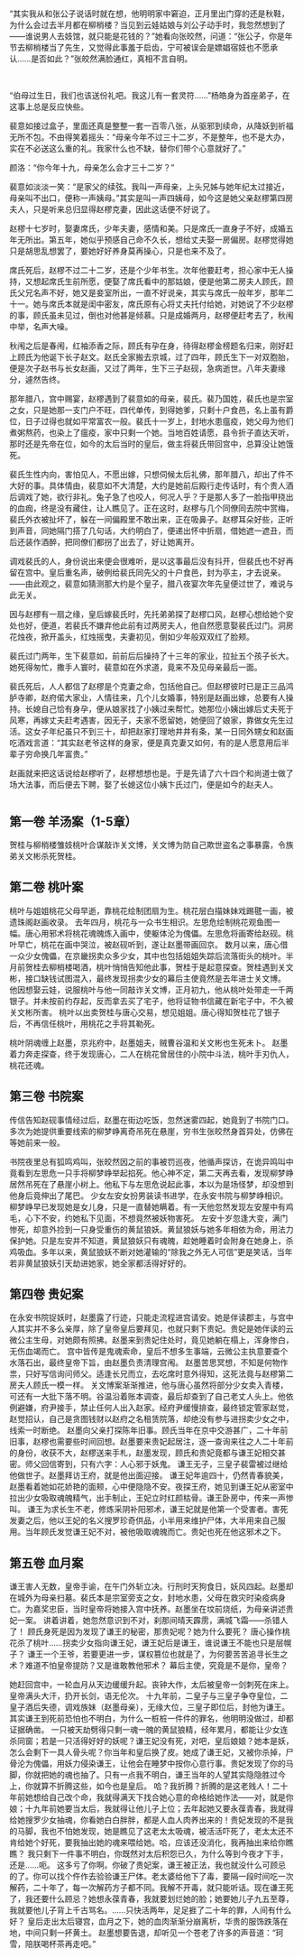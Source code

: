 ##

“其实我从和张公子说话时就在想，他明明家中窘迫，正月里出门穿的还是秋鞋，为什么会过去半月都在柳梢楼？当见到云娃姑娘与刘公子动手时，我忽然想到了——谁说男人去妓馆，就只能是花钱的？”她看向张皎然，问道：“张公子，你是年节去柳梢楼当了先生，又觉得此事羞于启齿，宁可被误会是嫖娼宿妓也不愿承认……是否如此？”张皎然满脸通红，真相不言自明。

<br>

“伯母过生日，我们也该送份礼吧。我这儿有一套灵符……”杨皓身为首座弟子，在这事上总是反应快些。

裴意如接过盒子，里面还真是整整一套一百零八张，从驱邪到续命，从降妖到祈福无所不包。不由得笑着摇头：“母亲今年不过三十二岁，不是整年，也不是大办，实在不必送这么重的礼。我家什么也不缺，替你们带个心意就好了。”

颜洛：“你今年十九，母亲怎么会才三十二岁？”

裴意如淡淡一笑：“是家父的续弦。我叫一声母亲，上头兄姊与她年纪太过接近，母亲叫不出口，便称一声姨母。”其实是叫一声四姨母，如今这是她父亲赵樛第四房夫人，只是听来总归显得赵樛克妻，因此这话便不好说了。

赵樛十七岁时，娶妻席氏，少年夫妻，感情和美。只是席氏一直身子不好，成婚五年无所出。第五年，她似乎预感自己命不久长，想给丈夫娶一房偏房。赵樛觉得她只是胡思乱想罢了，要她好好养身莫再操心，只是也来不及了。

席氏死后，赵樛不过二十二岁，还是个少年书生。次年他要赶考，担心家中无人操持，又想起席氏生前所愿，便娶了席氏看中的那姑娘，便是他第二房夫人顾氏，顾氏父兄名声不好，她又是妾室所出，一直不好说亲，其实与席氏一般年岁，那年二十一。她与席氏本就是闺中密友，席氏原有心将丈夫托付给她，对她说了不少赵樛的事，顾氏虽未见过，倒也对他甚是倾慕。只是成婚两月，赵樛便赶考去了，秋闱中举，名声大噪。

秋闱之后是春闱，红袖添香之际，顾氏有孕在身，待得赵樛金榜题名归来，刚好赶上顾氏为他诞下长子赵文。赵氏全家搬去京城，过了四年，顾氏生下一对双胞胎，便是次子赵书与长女赵画，又过了两年，生下三子赵砚，急病逝世。八年夫妻缘分，遽然告终。

那年腊八，宫中赐宴，赵樛遇到了裴意如的母亲，裴氏。裴乃国姓，裴氏也是宗室之女，只是她那一支门户不旺，四代单传，到得她爹，只剩十户食邑，名上虽有爵位，日子过得也就如平常富农一般。裴氏十一岁上，封地水患瘟疫，她父母为他们煮粥熬药，也染上了瘟疫，家中只剩一个她。当地百姓请愿，县令折子直达天听，那时还是先帝在位，如今的太后当时的皇后，做主将裴氏带回宫中，总算没让她饿死。

裴氏生性内向，害怕见人，不愿出嫁，只想伺候太后礼佛，那年腊八，却出了件不大好的事。具体情由，裴意如不大清楚，大约是她前后殿行走传话时，有个贵人酒后调戏了她，欲行非礼。兔子急了也咬人，何况人乎？于是那人多了一脸指甲挠出的血痂，终是没有藏住，让人瞧见了。正在这时，赵樛与几个同僚同去院中赏梅，裴氏外衣被扯坏了，躲在一间偏殿里不敢出来，正在吸鼻子。赵樛耳朵好些，正听到声音，同她隔门搭了几句话，大约明白了，便递出怀中折扇，借她遮一遮丑，而后还装作酒醉，把同僚们都拐了出去了，好让她离开。

调戏裴氏的人，身份说出来便会很难听，是以这事最后没有抖开，但裴氏也不好再留在宫中。皇后重名声，破例给裴氏同先父的十户食邑，封为亭主，才去说亲。——由此观之，裴意如猜测那大约是个皇子，腊八夜宴次年先皇便过世了，难说与此无关。

因与赵樛有一扇之缘，皇后嫁裴氏时，先托弟弟探了赵樛口风，赵樛心想给她个安处也好，便道，若裴氏不嫌弃他此前有过两房夫人，他自然愿意娶裴氏过门。洞房花烛夜，掀开盖头，红烛摇曳，夫妻初见，倒如少年般双双红了脸颊。

裴氏过门两年，生下裴意如，前前后后操持了十三年的家业，拉扯五个孩子长大。她死得匆忙，撒手人寰时，裴意如在外求道，竟来不及见母亲最后一面。

裴氏死后，人人都信了赵樛是个克妻之命，包括他自己。但赵樛彼时已是正三品鸿胪寺卿，赵府偌大家业，人情往来，几个儿女婚事，特别是赵画出嫁，总要有人操持。长媳自己恰有身孕，便从娘家找了小姨过来帮忙。她那位小姨出嫁后丈夫死于风寒，再嫁丈夫赶考遇害，因无子，夫家不愿留她，她便回了娘家，靠做女先生过活。这女子年纪虽只不到三十，却把赵家打理地井井有条，某一日同外甥女和赵画吃酒戏言道：“其实赵老爷这样的身家，便是真克妻又如何，有的是人愿意用后半辈子穷命换几年富贵。”

赵画就来把这话说给赵樛听了，赵樛想想也是。于是先请了六十四个和尚道士做了场大法事，而后便去下聘，娶了长媳这位小姨卞氏过门，便是如今的赵夫人。

#

## 第一卷 羊汤案（1-5章）

贺桂与柳梢楼雏妓桃叶合谋敲诈关文博，关文博为防自己欺世盗名之事暴露，令族弟关文彬杀死贺桂。

## 第二卷 桃叶案

桃叶与姐姐桃花父母早逝，靠桃花绘制团扇为生。桃花层白描妹妹戏踢毽一画，被遗珠阁赵画收录。
去年四月，桃花与一众书生相识。左思危绘制桃花观鱼图一幅。唐心用邪术将桃花魂魄炼入画中，使躯体沦为傀儡。左思危将画寄给赵砚。桃叶早亡，桃花在画中哭泣，被赵砚听到，遂让赵墨带画回京。
数月以来，唐心借一众少女傀儡，在京畿拐卖众多少女，其中也包括姐姐失踪后流落街头的桃叶。半月前贺桂去柳梢楼喝酒，桃叶悄悄告知他此事，贺桂于是起意探查。贺桂遇到关文彬，接口缺钱试图混入，最终发现拐卖少女的幕后主使竟然是去年进士关文博。
他因想娶云娃，说服桃叶与他一同敲诈关文博，正月初九，他从桃叶处带走一千两银子。并未按前约存起，反而拿去买了宅子，他将证物书信藏在新宅子中，不久被关文彬所害。
桃叶以出卖贺桂与唐心交易，想见姐姐。唐心得知贺桂花了银子后，不再信任桃叶，用桃花之手将其勒死。

桃叶阴魂缠上赵墨，京兆府中，赵墨姐夫，贼曹谷温和关文彬也生死未卜。
赵墨着力奔走探查，终于发现唐心，二人在桃花曾居住的小院中斗法，桃叶手刃仇人，桃花还魂。

## 第三卷 书院案

传信告知赵砚事情经过后，赵墨在街边吃饭，忽然迷雾四起，她竟到了书院门口。
多次为她提供重要线索的柳梦峥离奇吊死在悬崖，穷书生张皎然身首异处，仿佛在等她前来一般。

书院夜里总有狐鸣鸡叫，张皎然因之前的事被罚巡夜，他循声探访，在诡异鸣叫中竟看到左思危一只手将柳梦峥举起掐死。他心神不定，第二天再去看，发现柳梦峥居然吊死在了悬崖小树上。他私下与左思危说起此事，本以为是场怪梦，却没想到他身后竟伸出了尾巴。
少女左安女扮男装读书进学，在永安书院与柳梦峥相识。柳梦峥早已发现她是女儿身，只是一直替她瞒着。有一天他忽然发现左安屋中有鸡毛，心下不安，约她私下见面，不想竟然被妖物害死。
左安十岁忽逢大变，满门惨死，却意外捡到一只身受重伤的黄鼠狼妖。黄鼠狼妖与她多年相依为命，用法力保护她。只是左安并不知道，黄鼠狼妖只有魂魄，趁她睡着时会附身在她身上，杀鸡吸血。多年以来，黄鼠狼妖不断对她灌输的“除我之外无人可信”更是笑话，当年若非黄鼠狼妖引天劫进她家，她全家都活得好好的。

## 第四卷 贵妃案

在永安书院捉妖时，赵墨露了行迹，只能走流程进宫请安。她是伴读郡主，与宫中人其实并不多么亲厚，除了皇帝皇后要拜见，也就只剩下贵妃。贵妃是她伴读的云微公主生母，对她颇有照拂。赵墨来到贵妃住处时，竟见她躺在榻上，浑身惨白，无伤血竭而亡。
宫中皆传是鬼魂索命，皇后不想多生事端，云微公主执意要查个水落石出，最终皇帝下旨，由赵墨负责清理宫闱。
赵墨苦思冥想，不知是何物作祟，只好写信询问师父。适逢长兄而立，去吃席时意外得知，这死法竟与赵樛第二房夫人顾氏一模一样。
关文博案渐渐推进，他与唐心虽然将部分少女卖入青楼，可还有一大批下落不明。谷温沿着账本调查，最后却查到了自己老丈人头上。他依例避嫌，府尹接手，禁止任何人出入赵家。经府尹缓慢排查，最终锁定管家赵觉，赵觉招认，自己是贪图钱财以赵府之名租赁院落，却绝没有参与进拐卖少女之中，线索一时断绝。
赵墨向父亲打探陈年旧事。顾氏当年在京中交游甚广，二十年前旧事，赵樛也需要些时间回想。赵墨要来贵妃起居注，逐一查询来往之人二十年前的身份，收获不大，赵樛送来手札，赵墨发现，顾氏和贵妃竟都与谦王妃相交甚密。师父回信寄到，只有六字：人心邪于妖鬼。
谦王无子，三皇子裴雷被过继给他做世子。赵墨拜访王府，就是他出面迎接。
谦王妃年逾四十，仍然青春貌美，赵墨看着她如花娇艳的面颊，心中便隐隐不安。夜探王府，她见到谦王妃从密室中拉出少女吸取魂魄精气，出手制止，王妃立时红颜枯骨。谦王卧房中，传来一声惨叫。
谦王为求长生不老，修炼采阴补阳邪术，谦王妃就是他第一个受害者。害死发妻之后，他以王妃的名义搜罗珍奇供品，小半用来维护尸体，大半用来自己服用。当年顾氏发觉谦王妃不对，被他吸取魂魄而亡。贵妃也死在他这邪术之下。

## 第五卷 血月案

谦王害人无数，皇帝手谕，在午门外斩立决。行刑时天狗食日，妖风四起。赵墨却在城外为母亲扫墓。裴氏本是宗室旁支之女，封地水患，父母在救灾时染疫病身亡。为嘉奖忠臣，当时皇帝将她接入宫中抚养。赵墨坐在坟前烧纸，为母亲讲述贵妃一案。
讲着讲着，她忽然意识到不对，刹那间晴天霹雳，满城飞霜——杀错人了！
顾氏身死是因为发现了谦王的秘密，那贵妃呢？她为什么要死？
唐心操作桃花杀了桃叶……拐卖少女指向谦王妃，谦王妃后是谦王，谁说谦王不能也只是层幌子？
谦王一个王爷，若要更进一步，谋权篡位也就是了，为何要苦苦追寻长生之术？难道不怕皇帝提防？又是谁敢教他邪术？
幕后主使，究竟是不是你，皇帝？

她赶回宫中，一轮血月从天边缓缓升起。丧钟大作，太后被皇帝一剑刺死在床上。皇帝满头大汗，扔开长剑，语无伦次。
十九年前，二皇子与三皇子争夺皇位，二皇子酒后失德，调戏族妹（赵墨母亲），无缘大位，三皇子即位后，封他为谦王。其实谦王到死前恐怕也不明白，为什么一桩桩一件件的罪名，他明明没做过，却都证据确凿。
一只被天劫劈得只剩一魂一魄的黄鼠狼精，经年累月，都能让少女连杀同窗；若是一只活得好好的妖呢？谦王妃没有死，对吧，皇后娘娘？她本是妖，怎么会剩下一具人骨头呢？你当年和皇后换了皮。她成了谦王妃，又被你杀掉，尸骨沦为傀儡，用妖力侵染谦王，让他会在睡梦中按你心意行事。贵妃发现了你的马脚，你就把她的魂也抽了。只有一点我不明白，谦王当年的人望其实隐隐胜过今上，你就算不折腾这些，如今也是皇后。
哈？我折腾？折腾的是这老贱人！二十年前她想给自己改个命，我就得满天下找合她心意的命格给她作法——对，就是你娘；十九年前她要当太后，我就得让他儿子上位；去年起她又要永葆青春，我就得给她搜罗少女抽魂，你看她白白胖胖，都是人血人肉养出来的！贵妃发现的不是我的马脚，我也不怕她发现，她是瞧见了这老太太吸魂，被活活吓死了，老太太还不肯给她个好死，要我抽出她的魂来喂给她。哈，应该还没消化，我再抽出来给你瞧瞧？
我只剩下一件事不明白，你既然对太后积怨已久，为什么等到今夜才下手，还是……呃。
这多亏了你啊。你破了贵妃案，谦王被正法，我也就没什么可顾忌的了。你可以找个仵作去验验谦王尸体。老太婆给他下了毒，要隔一段时间吃一次解药，二十年了，每一次解药方子都不同。我解不开毒，就只能听话。现在谦王死了，我还要什么顾忌？她想永葆青春，我就要划烂她的脸；她要她儿子九五至尊，我就要他儿子背上千古骂名。……只快活两年，足足捱了二十年的罪，人间有什么好？
皇后走出太后寝宫，血月之下，她的血肉渐渐分崩离析，华贵的服饰跌落在地，中间只剩一抔黄土。
赵墨想要告退，却听见一个苍老了许多的声音道：“珂雪，陪朕喝杯茶再走吧。”
